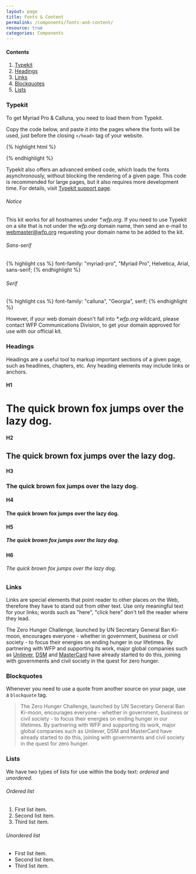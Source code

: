 ```yaml
---
layout: page
title: Fonts & Content
permalink: /components/fonts-and-content/
resource: true
categories: Components
---
```


<div class="side-nav">
  <h4>Contents</h4>
  <ol>
    <li><a href="#typekit">Typekit</a></li>
    <li><a href="#headings">Headings</a></li>
    <li><a href="#links">Links</a></li>
    <li><a href="#blockquotes">Blockquotes</a></li>
    <li><a href="#lists">Lists</a></li>
  </ol>
</div>

### Typekit
To get Myriad Pro & Calluna, you need to load them from Typekit.

Copy the code below, and paste it into the pages where the fonts will be used, just before the closing `</head>` tag of your website.

{% highlight html %}
<script type="text/javascript" src="//use.typekit.net/zqp4jvz.js"></script>
<script type="text/javascript">try{Typekit.load();}catch(e){}</script>
{% endhighlight %}

Typekit also offers an advanced embed code, which loads the fonts asynchronously, without blocking the rendering of a given page. This code is recommended for large pages, but it also requires more development time. For details, visit [Typekit support page](http://help.typekit.com/customer/portal/articles/649336-embed-code).

<div class="notice">
  <h6>Notice</h6>
  <p>This kit works for all hostnames under <em>*.wfp.org</em>. If you need to use Typekit on a site that is not under the <em>wfp.org</em> domain name, then send an e-mail to <a href="mailto:webmaster@wfp.org">webmaster@wfp.org</a> requesting your domain name to be added to the kit.</p>
</div>

###### Sans-serif
{% highlight css %}
font-family: "myriad-pro", "Myriad Pro", Helvetica, Arial, sans-serif;
{% endhighlight %}

###### Serif
{% highlight css %}
font-family: "calluna", "Georgia", serif;
{% endhighlight %}

However, if your web domain doesn't fall into _*.wfp.org_ wildcard, please contact WFP Communications Division, to get your domain approved for use with our official kit.

### Headings
Headings are a useful tool to markup important sections of a given page, such as headlines, chapters, etc. Any heading elements may include links or anchors.

<div class="type-sizes headings">
  <h4 class="label">H1</h4>
  <h1 class="example">The quick brown fox jumps over the lazy dog.</h1>
  <h4 class="label">H2</h4>
  <h2 class="example">The quick brown fox jumps over the lazy dog.</h2>
  <h4 class="label">H3</h4>
  <h3 class="example">The quick brown fox jumps over the lazy dog.</h3>
  <h4 class="label">H4</h4>
  <h4 class="example">The quick brown fox jumps over the lazy dog.</h4>
  <h4 class="label">H5</h4>
  <h5 class="example">The quick brown fox jumps over the lazy dog.</h5>
  <h4 class="label">H6</h4>
  <h6 class="example">The quick brown fox jumps over the lazy dog.</h6>
</div>

### Links
Links are special elements that point reader to other places on the Web, therefore they have to stand out from other text. Use only meaningful text for your links; words such as "here", "click here" don't tell the reader where they lead.

<div class="preview paragraph">
  <p>The Zero Hunger Challenge, launched by UN Secretary General Ban Ki-moon, encourages everyone - whether in government, business or civil society - to focus their energies on ending hunger in our lifetimes. By partnering with WFP and supporting its work, major global companies such as <a href="https://www.wfp.org/how-to-help/companies/partner/unilever">Unilever</a>, <a href="https://www.wfp.org/partners/private-sector/meet-our-partners/dsm">DSM</a> and <a href="https://www.wfp.org/about/partners/companies/meet-our-partners/mastercard">MasterCard</a> have already started to do this, joining with <a href="https://www.wfp.org/partners/governments"></a>governments</a> and civil society in the quest for zero hunger.</p>
</div>

### Blockquotes
Whenever you need to use a quote from another source on your page, use a `blockquote` tag.

<div class="preview paragraph">
  <blockquote>The Zero Hunger Challenge, launched by UN Secretary General Ban Ki-moon, encourages everyone - whether in government, business or civil society - to focus their energies on ending hunger in our lifetimes. By partnering with WFP and supporting its work, major global companies such as Unilever, DSM and MasterCard have already started to do this, joining with governments and civil society in the quest for zero hunger.</blockquote>
</div>

### Lists
We have two types of lists for use within the body text: _ordered_ and _unordered_.

###### Ordered list
<div class="preview paragraph">
  <ol>
    <li>First list item.</li>
    <li>Second list item.</li>
    <li>Third list item.</li>
  </ol>
</div>

###### Unordered list
<div class="preview paragraph">
  <ul>
    <li>First list item.</li>
    <li>Second list item.</li>
    <li>Third list item.</li>
  </ul>
</div>